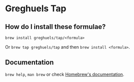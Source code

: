 # Greghuels Tap

## How do I install these formulae?

`brew install greghuels/tap/<formula>`

Or `brew tap greghuels/tap` and then `brew install <formula>`.

## Documentation

`brew help`, `man brew` or check [Homebrew's documentation](https://docs.brew.sh).
